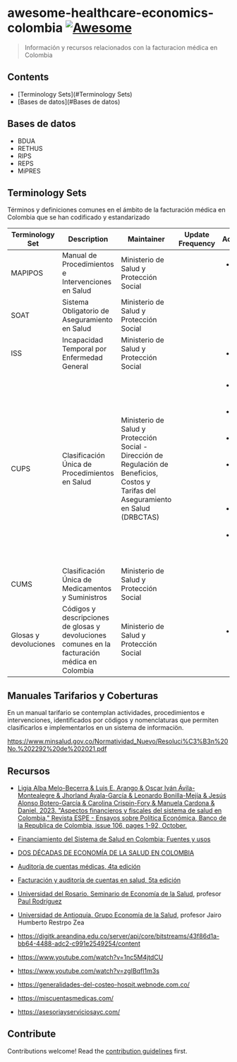 # awesome-healthcare-economics-colombia [![Awesome](https://awesome.re/badge.svg)](https://awesome.re)

> Información y recursos relacionados con la facturacion médica en Colombia


## Contents

- [Terminology Sets](#Terminology Sets)
- [Bases de datos](#Bases de datos)

## Bases de datos

 - BDUA
 - RETHUS
 - RIPS
 - REPS
 - MiPRES

## Terminology Sets

Términos y definiciones comunes en el ámbito de la facturación médica en Colombia que se han codificado y estandarizado

| Terminology Set | Description | Maintainer | Update Frequency | Acutalizaciones | Link | Homólogos |
|-----------------|-------------|------------|------------------|--------------|------| ----------|
| MAPIPOS | Manual de Procedimientos e Intervenciones en Salud | Ministerio de Salud y Protección Social | | <ul><li>[Resolución 5261 de 1994]()</li></ul> | [Link](https://www.minsalud.gov.co/proteccionsocial/Paginas/mapipos.aspx) | |
| SOAT | Sistema Obligatorio de Aseguramiento en Salud | Ministerio de Salud y Protección Social | | | [Link](https://www.minsalud.gov.co/proteccionsocial/Paginas/soat.aspx) | |
| ISS | Incapacidad Temporal por Enfermedad General | Ministerio de Salud y Protección Social | | <ul><li>[]() </li></ul> | [Link]() | |
| CUPS | Clasificación Única de Procedimientos en Salud | Ministerio de Salud y Protección Social  - Dirección de Regulación de Beneficios, Costos y Tarifas del Aseguramiento en Salud (DRBCTAS) | | <ul> <li>[Resolución 2333 de 2000](https://www.minsalud.gov.co/Normatividad_Nuevo/Resoluci%C3%B3n%202333%20de%202000.PDF)</li> <li>[Resolución 4678 de 2015](https://normograma.adres.gov.co/compilacion/docs/resolucion_minsaludps_4678_2015.htm) </li> <li>Resolucion 2078 de 2021</li><li> [Resolución 2775 del 27 de diciembre de 2022.](https://www.minsalud.gov.co/Normatividad_Nuevo/Resoluci%C3%B3n%20No.%202775%20de%202022.pdf) </li><li>[Resolución 2689 de 2024](https://www.minsalud.gov.co/Normatividad_Nuevo/Resoluci%C3%B3n%20No%202689%20de%202024.pdf)</li><li>[Resolución 2641 de 2024](https://normograma.adres.gov.co/compilacion/docs/resolucion_minsaludps_2641_2024.htm)</li></ul> | <ul><li> [Buscador](https://cpockets.com/cups)</li><li>[Lista](https://web.sispro.gov.co/WebPublico/Consultas/ConsultarDetalleReferenciaBasica.aspx?Code=CUPS) </li></ul>  | HCPCS (Level I/CPT, Level II), ICD-10-PCS |
| CUMS | Clasificación Única de Medicamentos y Suministros | Ministerio de Salud y Protección Social | | | [Link](https://app.invima.gov.co/cum/) | |
| Glosas y devoluciones | Códigos y descripciones de glosas y devoluciones comunes en la facturación médica en Colombia | Ministerio de Salud y Protección Social | | <ul><li> [Resolución No 2284 de 2023](https://www.minsalud.gov.co/Normatividad_Nuevo/Resoluci%C3%B3n%20No%202284%20de%202023.pdf) </li></ul> | [Link](https://miscuentasmedicas.com/Resolucion-3047-de-2008-anexo-tecnico-6-manual-de-glosas-devoluciones-y-respuestas) | N/A |

## Manuales Tarifarios y Coberturas

En un manual tarifario se contemplan actividades, procedimientos e intervenciones, identificados por cödigos y nomenclaturas que permiten clasificarlos e implementarlos en un sistema de informaciön.

https://www.minsalud.gov.co/Normatividad_Nuevo/Resoluci%C3%B3n%20No.%202292%20de%202021.pdf

## Recursos

 - [Ligia Alba Melo-Becerra & Luis E. Arango & Oscar Iván Ávila-Montealegre & Jhorland Ayala-García & Leonardo Bonilla-Mejía & Jesús Alonso Botero-García & Carolina Crispin-Fory & Manuela Cardona & Daniel, 2023. "Aspectos financieros y fiscales del sistema de salud en Colombia," Revista ESPE - Ensayos sobre Política Económica, Banco de la Republica de Colombia, issue 106, pages 1-92, October.](https://ideas.repec.org/a/bdr/ensayo/y2023i106p1-92.html)
 - [Financiamiento del Sistema de Salud en Colombia: Fuentes y usos](https://www.banrep.gov.co/es/financiamiento-sistema-salud-colombia-fuentes-usos)
  - [DOS DÉCADAS DE ECONOMÍA DE LA SALUD EN COLOMBIA](http://www.scielo.org.co/scielo.php?script=sci_arttext&pid=S0121-47722020000100249)
  - [Auditoría de cuentas médicas, 4ta edición](https://books.google.com.co/books?id=jS9bDwAAQBAJ&source=gbs_navlinks_s)
  - [Facturación y auditoría de cuentas en salud, 5ta edición](https://books.google.com.co/books/about/Facturaci%C3%B3n_y_auditor%C3%ADa_de_cuentas_en.html?id=61uzDQAAQBAJ&redir_esc=y)
  - [Universidad del Rosario. Seminario de Economía de la Salud](https://healtheconomics.org/wp-content/uploads/2022/07/universidad_del_rosario_course-outline.pdf), profesor [Paul Rodríguez](https://sites.google.com/site/paulrodriguezlesmes/home?authuser=0)
  - [Universidad de Antioquía. Grupo Economía de la Salud](https://www.udea.edu.co/wps/portal/udea/web/inicio/investigacion/grupos-investigacion/ciencias-sociales/economia-salud), profesor Jairo Humberto Restrpo Zea
  - https://digitk.areandina.edu.co/server/api/core/bitstreams/43f86d1a-bb64-4488-adc2-c991e2549254/content
  - https://www.youtube.com/watch?v=1nc5M4jtdCU
  - https://www.youtube.com/watch?v=zgIBqfI1m3s

  - https://generalidades-del-costeo-hospit.webnode.com.co/
  - https://miscuentasmedicas.com/
  - https://asesoriayserviciosayc.com/

## Contribute

Contributions welcome! Read the [contribution guidelines](contributing.md) first.
